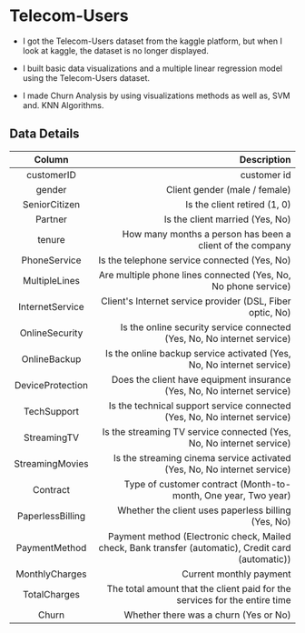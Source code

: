 # Telecom-Users
* I got the Telecom-Users dataset from the kaggle platform, but when I look at kaggle, the dataset is no longer displayed.

* I built basic data visualizations and a multiple linear regression model using the Telecom-Users dataset.

* I made Churn Analysis by using visualizations methods as well as, SVM and. KNN Algorithms.


Data Details
---------------
| Column   | Description  |
| :------------:|--------------------------------------------------------------: |
|customerID | customer id |
|gender | Client gender (male / female) |
| SeniorCitizen | Is the client retired (1, 0) |
| Partner | Is the client married (Yes, No) |
| tenure | How many months a person has been a client of the company |
| PhoneService | Is the telephone service connected (Yes, No) |
| MultipleLines | Are multiple phone lines connected (Yes, No, No phone service)|
| InternetService | Client's Internet service provider (DSL, Fiber optic, No)|
| OnlineSecurity | Is the online security service connected (Yes, No, No internet service) |
| OnlineBackup | Is the online backup service activated (Yes, No, No internet service) |
| DeviceProtection | Does the client have equipment insurance (Yes, No, No internet service) |
| TechSupport | Is the technical support service connected (Yes, No, No internet service) |
| StreamingTV | Is the streaming TV service connected (Yes, No, No internet service) |
| StreamingMovies | Is the streaming cinema service activated (Yes, No, No internet service) |
| Contract | Type of customer contract (Month-to-month, One year, Two year) |
| PaperlessBilling | Whether the client uses paperless billing (Yes, No) |
| PaymentMethod | Payment method (Electronic check, Mailed check, Bank transfer (automatic), Credit card (automatic)) |
| MonthlyCharges | Current monthly payment |
| TotalCharges | The total amount that the client paid for the services for the entire time |
| Churn | Whether there was a churn (Yes or No) |
